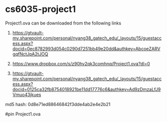 # cs6035-project1
Project1.ova can be downloaded from the following links 

1. https://gtvault-my.sharepoint.com/personal/nyang38_gatech_edu/_layouts/15/guestaccess.aspx?docid=0ec8782993d054c0290d7251bb49e20dd&authkey=AbcoeZARVgqfNctJpA2tJOQ

2. https://www.dropbox.com/s/z90hv2qk3comhnq/Project1.ova?dl=0

3. https://gtvault-my.sharepoint.com/personal/nyang38_gatech_edu/_layouts/15/guestaccess.aspx?docid=0125ca32fb8754018921be11dd17776c6&authkey=Ad9zDmzaLfJ9Vmuo43jkues



md5 hash: 0d8e71ed88646842f3dde4ab2e4e2b21

#pin
Project1.ova
